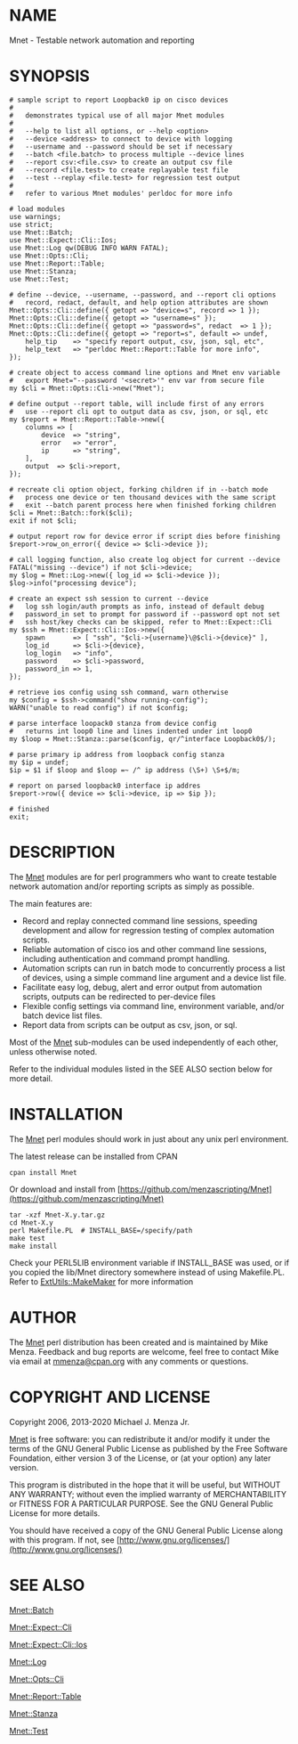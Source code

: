 # NAME

Mnet - Testable network automation and reporting

# SYNOPSIS

    # sample script to report Loopback0 ip on cisco devices
    #
    #   demonstrates typical use of all major Mnet modules
    #
    #   --help to list all options, or --help <option>
    #   --device <address> to connect to device with logging
    #   --username and --password should be set if necessary
    #   --batch <file.batch> to process multiple --device lines
    #   --report csv:<file.csv> to create an output csv file
    #   --record <file.test> to create replayable test file
    #   --test --replay <file.test> for regression test output
    #
    #   refer to various Mnet modules' perldoc for more info

    # load modules
    use warnings;
    use strict;
    use Mnet::Batch;
    use Mnet::Expect::Cli::Ios;
    use Mnet::Log qw(DEBUG INFO WARN FATAL);
    use Mnet::Opts::Cli;
    use Mnet::Report::Table;
    use Mnet::Stanza;
    use Mnet::Test;

    # define --device, --username, --password, and --report cli options
    #   record, redact, default, and help option attributes are shown
    Mnet::Opts::Cli::define({ getopt => "device=s", record => 1 });
    Mnet::Opts::Cli::define({ getopt => "username=s" });
    Mnet::Opts::Cli::define({ getopt => "password=s", redact  => 1 });
    Mnet::Opts::Cli::define({ getopt => "report=s", default => undef,
        help_tip    => "specify report output, csv, json, sql, etc",
        help_text   => "perldoc Mnet::Report::Table for more info",
    });

    # create object to access command line options and Mnet env variable
    #   export Mnet="--password '<secret>'" env var from secure file
    my $cli = Mnet::Opts::Cli->new("Mnet");

    # define output --report table, will include first of any errors
    #   use --report cli opt to output data as csv, json, or sql, etc
    my $report = Mnet::Report::Table->new({
        columns => [
            device  => "string",
            error   => "error",
            ip      => "string",
        ],
        output  => $cli->report,
    });

    # recreate cli option object, forking children if in --batch mode
    #   process one device or ten thousand devices with the same script
    #   exit --batch parent process here when finished forking children
    $cli = Mnet::Batch::fork($cli);
    exit if not $cli;

    # output report row for device error if script dies before finishing
    $report->row_on_error({ device => $cli->device });

    # call logging function, also create log object for current --device
    FATAL("missing --device") if not $cli->device;
    my $log = Mnet::Log->new({ log_id => $cli->device });
    $log->info("processing device");

    # create an expect ssh session to current --device
    #   log ssh login/auth prompts as info, instead of default debug
    #   password_in set to prompt for password if --password opt not set
    #   ssh host/key checks can be skipped, refer to Mnet::Expect::Cli
    my $ssh = Mnet::Expect::Cli::Ios->new({
        spawn       => [ "ssh", "$cli->{username}\@$cli->{device}" ],
        log_id      => $cli->{device},
        log_login   => "info",
        password    => $cli->password,
        password_in => 1,
    });

    # retrieve ios config using ssh command, warn otherwise
    my $config = $ssh->command("show running-config");
    WARN("unable to read config") if not $config;

    # parse interface loopack0 stanza from device config
    #   returns int loop0 line and lines indented under int loop0
    my $loop = Mnet::Stanza::parse($config, qr/^interface Loopback0$/);

    # parse primary ip address from loopback config stanza
    my $ip = undef;
    $ip = $1 if $loop and $loop =~ /^ ip address (\S+) \S+$/m;

    # report on parsed loopback0 interface ip addres
    $report->row({ device => $cli->device, ip => $ip });

    # finished
    exit;

# DESCRIPTION

The [Mnet](https://metacpan.org/pod/Mnet) modules are for perl programmers who want to create testable
network automation and/or reporting scripts as simply as possible.

The main features are:

- Record and replay connected command line sessions, speeding development
and allow for regression testing of complex automation scripts.
- Reliable automation of cisco ios and other command line sessions, including
authentication and command prompt handling.
- Automation scripts can run in batch mode to concurrently process a list of
devices, using a simple command line argument and a device list file.
- Facilitate easy log, debug, alert and error output from automation scripts,
outputs can be redirected to per-device files
- Flexible config settings via command line, environment variable, and/or batch
device list files.
- Report data from scripts can be output as csv, json, or sql.

Most of the [Mnet](https://metacpan.org/pod/Mnet) sub-modules can be used independently of each other,
unless otherwise noted.

Refer to the individual modules listed in the SEE ALSO section below
for more detail.

# INSTALLATION

The [Mnet](https://metacpan.org/pod/Mnet) perl modules should work in just about any unix perl environment.

The latest release can be installed from CPAN

    cpan install Mnet

Or download and install from [https://github.com/menzascripting/Mnet](https://github.com/menzascripting/Mnet)

    tar -xzf Mnet-X.y.tar.gz
    cd Mnet-X.y
    perl Makefile.PL  # INSTALL_BASE=/specify/path
    make test
    make install

Check your PERL5LIB environment variable if INSTALL\_BASE was used, or if you
copied the lib/Mnet directory somewhere instead of using Makefile.PL. Refer
to [ExtUtils::MakeMaker](https://metacpan.org/pod/ExtUtils%3A%3AMakeMaker) for more information

# AUTHOR

The [Mnet](https://metacpan.org/pod/Mnet) perl distribution has been created and is maintained by Mike Menza.
Feedback and bug reports are welcome, feel free to contact Mike via email
at <mmenza@cpan.org> with any comments or questions.

# COPYRIGHT AND LICENSE

Copyright 2006, 2013-2020 Michael J. Menza Jr.

[Mnet](https://metacpan.org/pod/Mnet) is free software: you can redistribute it and/or modify it under
the terms of the GNU General Public License as published by the Free Software
Foundation, either version 3 of the License, or (at your option) any later
version.

This program is distributed in the hope that it will be useful, but WITHOUT ANY
WARRANTY; without even the implied warranty of MERCHANTABILITY or FITNESS FOR A
PARTICULAR PURPOSE.  See the GNU General Public License for more details.

You should have received a copy of the GNU General Public License along with
this program. If not, see [http://www.gnu.org/licenses/](http://www.gnu.org/licenses/)

# SEE ALSO

[Mnet::Batch](https://metacpan.org/pod/Mnet%3A%3ABatch)

[Mnet::Expect::Cli](https://metacpan.org/pod/Mnet%3A%3AExpect%3A%3ACli)

[Mnet::Expect::Cli::Ios](https://metacpan.org/pod/Mnet%3A%3AExpect%3A%3ACli%3A%3AIos)

[Mnet::Log](https://metacpan.org/pod/Mnet%3A%3ALog)

[Mnet::Opts::Cli](https://metacpan.org/pod/Mnet%3A%3AOpts%3A%3ACli)

[Mnet::Report::Table](https://metacpan.org/pod/Mnet%3A%3AReport%3A%3ATable)

[Mnet::Stanza](https://metacpan.org/pod/Mnet%3A%3AStanza)

[Mnet::Test](https://metacpan.org/pod/Mnet%3A%3ATest)
